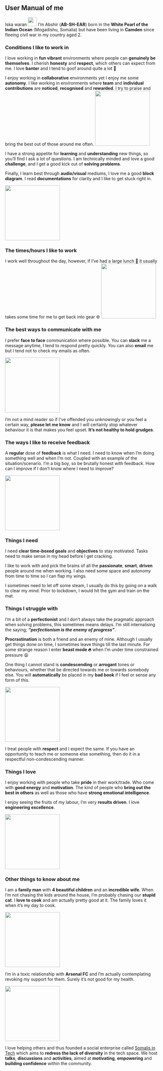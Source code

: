 ## User Manual of me

Iska waran <img src="https://github.com/TheDudeThatCode/TheDudeThatCode/blob/master/Assets/Hi.gif" width="29px"> I’m Abshir (**AB-SH-EAR**) born in the **White Pearl of the Indian Ocean** (Mogadishu, Somalia) but have been living in **Camden** since fleeing civil war in my country aged 2.

### Conditions I like to work in
I love working in **fun vibrant** environments where people can **genuinely be themselves**. I cherish **honesty** and **respect**, which others can expect from me. I love **banter** and I tend to goof around quite a lot 🤪 

I enjoy working in **collaborative** environments yet I enjoy me some **autonomy**. I like working in environments where **team** and **individual contributions** are **noticed**, **recognised** and **rewarded**. I try to praise and bring the best out of those around me often.
<img src="https://media.giphy.com/media/0Av9l0VIc01y1isrDw/giphy.gif" width="180px">

I have a strong appetite for **learning** and **understanding** new things, so you’ll find I ask a lot of questions. I am technically minded and love a good **challenge**, and I get a good kick out of **solving problems**.

Finally, I learn best through **audio/visual** mediums, I love me a good **block diagram**. I read **documentations** for clarity and I like to get stuck right in. 

<img src="https://i.redd.it/4nub7lygkyr61.png" width="180px">

### The times/hours I like to work
I work well throughout the day, however, if I’ve had a large lunch 🍔 it usually takes some time for me to get back into gear ⚙️ 
<img src="https://media.giphy.com/media/xUNd9WRzh2oOLi8Pba/giphy.gif" width="180px">

### The best ways to communicate with me
I prefer **face to face** communication where possible. 
You can **slack** me a message anytime, I tend to respond pretty quickly. 
You can also **email** me but I tend not to check my emails as often.

<img src="https://media.giphy.com/media/jV4wbvtJxdjnMriYmY/giphy.gif" width="180px">

I’m not a mind reader so if I've offended you unknowingly or you feel a certain way, **please let me know** and I will certainly stop whatever behaviour it is that makes you feel upset. **It’s not healthy to hold grudges**.

### The ways I like to receive feedback
A **regular** dose of **feedback** is what I need. I need to know when I’m doing something well and when I’m not. Coupled with an example of the situation/scenario. I’m a big boy, so be brutally honest with feedback. How can I improve if I don’t know where I need to improve?

<img src="https://media.giphy.com/media/1iTpx5PpzRugcrZK/giphy.gif" width="180px">

### Things I need
I need **clear time-boxed goals** and **objectives** to stay motivated. Tasks need to make sense in my head before I get cracking.

I like to work with and pick the brains of all the **passionate**, **smart**, **driven** people around me when working. I also need some space and autonomy from time to time so I can flap my wings.

I sometimes need to let off some steam, I usually do this by going on a walk to clear my mind. Prior to lockdown, I would hit the gym and train on the mat.

### Things I struggle with
I’m a bit of a **perfectionist** and I don’t always take the pragmatic approach when solving problems, this sometimes means delays. I’m still internalising the saying; **_“perfectionism is the enemy of progress”_**.

**Procrastination** is both a friend and an enemy of mine. Although I usually get things done on time, I sometimes leave things till the last minute. For some strange reason I enter **beast mode 🔥** when I’m under time constrained pressure 😫

One thing I cannot stand is **condescending** or **arrogant** tones or behaviours, whether that be directed towards me or towards somebody else. You will **automatically** be placed in my **bad book** if I feel or sense any form of this. 

<img src="https://media.giphy.com/media/VzfOPwt7V7dnh7897B/giphy.gif" width="180px">

I treat people with **respect** and I expect the same. If you have an opportunity to teach me or someone else something, then do it in a respectful non-condescending manner.

### Things I love
I enjoy working with people who take **pride** in their work/trade. Who come with **good energy** and **motivation**. The kind of people who **bring out the best in others** as well as those who have **strong emotional intelligence**.

I enjoy seeing the fruits of my labour, I’m very **results driven**. I love **engineering excellence**.

<img src="https://media.giphy.com/media/dwASdTvuKgflCCo3su/giphy.gif" width="180px">

### Other things to know about me
I am a **family man** with **4 beautiful children** and an **incredible wife**. When I’m not chasing the kids around the house, I’m probably chasing our **stupid cat**. I **love to cook** and am actually pretty good at it. The family loves it when it’s my day to cook.

<img src="https://media.giphy.com/media/12lL9jqB0Ogx2w/giphy.gif" width="180px">

I’m in a toxic relationship with **Arsenal FC** and I’m actually contemplating revoking my support for them. Surely it’s not good for my health.

<img src="https://media.giphy.com/media/RkN336FNusqWCV4RRQ/giphy.gif" width="180px">

I love helping others and thus founded a social enterprise called [Somalis in Tech](https://twitter.com/somalisintech) which aims to **redress the lack of diversity** in the tech space. We host **talks**, **discussions** and **activities**, aimed at **motivating**, **empowering** and **building confidence** within the community.
